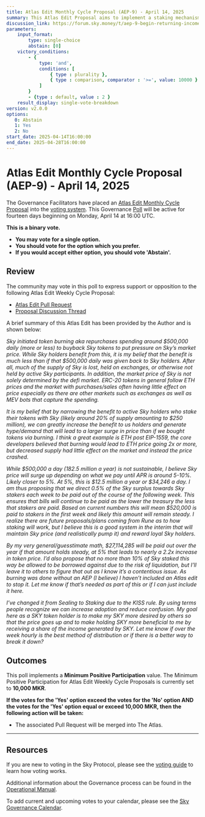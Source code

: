 ```yaml
---
title: Atlas Edit Monthly Cycle Proposal (AEP-9) - April 14, 2025
summary: This Atlas Edit Proposal aims to implement a staking mechanism for Sky holders by directing a fixed portion of surplus funds to staked tokens on a weekly basis.
discussion_link: https://forum.sky.money/t/aep-9-begin-returning-income-to-sky-holders-via-staking/26177
parameters:
    input_format:
        type: single-choice
        abstain: [0]
    victory_conditions:
        - {
            type: 'and',
            conditions: [
                { type : plurality },
                { type : comparison, comparator : '>=', value: 10000 }
            ]
        }
        - {type : default, value : 2 }
    result_display: single-vote-breakdown
version: v2.0.0
options:
   0: Abstain
   1: Yes
   2: No
start_date: 2025-04-14T16:00:00
end_date: 2025-04-28T16:00:00
---
```

# Atlas Edit Monthly Cycle Proposal (AEP-9) - April 14, 2025

The Governance Facilitators have placed an [Atlas Edit Monthly Cycle Proposal](https://sky-atlas.powerhouse.io/#A.1.10.2_Atlas_Edit_Monthly_Cycle-430185a5-fa5d-4664-89cf-21c9e6cfc109|0db3326e) into the [voting system](https://vote.makerdao.com/polling). This Governance [Poll](https://sky-atlas.powerhouse.io/#A.1.9.2_Atlas_Edit_Weekly_Cycle-4a8ad9ad-5c5d-4994-9b46-f04c0e61ce59%7C0db30308) will be active for fourteen days beginning on Monday, April 14 at 16:00 UTC.

**This is a binary vote.**

- **You may vote for a single option.**
- **You should vote for the option which you prefer.**
- **If you would accept either option, you should vote 'Abstain'.**

## Review

The community may vote in this poll to express support or opposition to the following Atlas Edit Weekly Cycle Proposal:

- [Atlas Edit Pull Request](https://github.com/makerdao/next-gen-atlas/pull/82)
- [Proposal Discussion Thread](https://forum.sky.money/t/aep-9-begin-returning-income-to-sky-holders-via-staking/26177)

A brief summary of this Atlas Edit has been provided by the Author and is shown below:

*Sky initiated token burning aka repurchases spending around $500,000 daily (more or less) to buyback Sky tokens to put pressure on Sky’s market price. While Sky holders benefit from this, it is my belief that the benefit is much less than if that $500,000 daily was given back to Sky holders. After all, much of the supply of Sky is lost, held on exchanges, or otherwise not held by active Sky participants. In addition, the market price of Sky is not solely determined by the defi market. ERC-20 tokens in general follow ETH prices and the market with purchases/sales often having little effect on price especially as there are other markets such as exchanges as well as MEV bots that capture the spending.*

*It is my belief that by narrowing the benefit to active Sky holders who stake their tokens with Sky (likely around 20% of supply amounting to $250 million), we can greatly increase the benefit to us holders and generate hype/demand that will lead to a larger surge in price than if we bought tokens via burning. I think a great example is ETH post EIP-1559, the core developers believed that burning would lead to ETH price going 2x or more, but decreased supply had little effect on the market and instead the price crashed.*

*While $500,000 a day (182.5 million a year) is not sustainable, I believe Sky price will surge up depending on what we pay until APR is around 5-10%. Likely closer to 5%. At 5%, this is $12.5 million a year or $34,246 a day. I am thus proposing that we direct 0.5% of the Sky surplus towards Sky stakers each week to be paid out of the course of the following week. This ensures that bills will continue to be paid as the lower the treasury the less that stakers are paid. Based on current numbers this will mean $520,000 is paid to stakers in the first week and likely this amount will remain steady. I realize there are future proposals/plans coming from Rune as to how staking will work, but I believe this is a good system in the interim that will maintain Sky price (and realistically pump it) and reward loyal Sky holders.*

*By my very general/guesstimate math, $27,114,285 will be paid out over the year if that amount holds steady, at 5% that leads to nearly a 2.2x increase in token price. I’d also propose that no more than 10% of Sky staked this way be allowed to be borrowed against due to the risk of liquidation, but I’ll leave it to others to figure that out as I know it’s a contentious issue. As burning was done without an AEP (I believe) I haven’t included an Atlas edit to stop it. Let me know if that’s needed as part of this or if I can just include it here.*

*I’ve changed it from Sealing to Staking due to the KISS rule. By using terms people recognize we can increase adoption and reduce confusion. My goal here as a SKY token holder is to make my SKY more desired by others so that the price goes up and to make holding SKY more beneficial to me by receiving a share of the income generated by SKY. Let me know if over the week hourly is the best method of distribution or if there is a better way to break it down?*

## Outcomes

This poll implements a **Minimum Positive Participation** value. The Minimum Positive Participation for Atlas Edit Weekly Cycle Proposals is currently set to **10,000 MKR**.

**If the votes for the 'Yes' option exceed the votes for the 'No' option AND the votes for the 'Yes' option equal or exceed 10,000 MKR, then the following action will be taken:**

- The associated Pull Request will be merged into The Atlas.

---

## Resources

If you are new to voting in the Sky Protocol, please see the [voting guide](https://manual.makerdao.com/governance/voting-in-makerdao/on-chain-governance) to learn how voting works.

Additional information about the Governance process can be found in the [Operational Manual](https://manual.makerdao.com).

To add current and upcoming votes to your calendar, please see the [Sky Governance Calendar](https://manual.makerdao.com/makerdao/calendars/governance-calendar).
